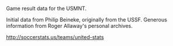 Game result data for the USMNT.

Initial data from Philip Beineke, originally from the USSF.
Generous information from Roger Allaway's personal archives.


http://soccerstats.us/teams/united-stats